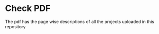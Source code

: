 # Check PDF

The pdf has the page wise descriptions of all the projects uploaded in this repository
